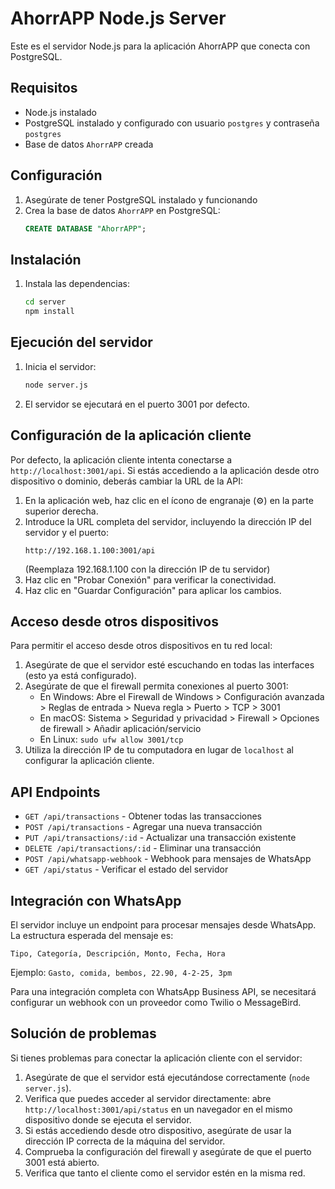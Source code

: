 
# AhorrAPP Node.js Server

Este es el servidor Node.js para la aplicación AhorrAPP que conecta con PostgreSQL.

## Requisitos

- Node.js instalado
- PostgreSQL instalado y configurado con usuario `postgres` y contraseña `postgres`
- Base de datos `AhorrAPP` creada

## Configuración

1. Asegúrate de tener PostgreSQL instalado y funcionando
2. Crea la base de datos `AhorrAPP` en PostgreSQL:
   ```sql
   CREATE DATABASE "AhorrAPP";
   ```

## Instalación

1. Instala las dependencias:
   ```bash
   cd server
   npm install
   ```

## Ejecución del servidor

1. Inicia el servidor:
   ```bash
   node server.js
   ```
   
2. El servidor se ejecutará en el puerto 3001 por defecto.

## Configuración de la aplicación cliente

Por defecto, la aplicación cliente intenta conectarse a `http://localhost:3001/api`. Si estás accediendo a la aplicación desde otro dispositivo o dominio, deberás cambiar la URL de la API:

1. En la aplicación web, haz clic en el ícono de engranaje (⚙️) en la parte superior derecha.
2. Introduce la URL completa del servidor, incluyendo la dirección IP del servidor y el puerto:
   ```
   http://192.168.1.100:3001/api
   ```
   (Reemplaza 192.168.1.100 con la dirección IP de tu servidor)
3. Haz clic en "Probar Conexión" para verificar la conectividad.
4. Haz clic en "Guardar Configuración" para aplicar los cambios.

## Acceso desde otros dispositivos

Para permitir el acceso desde otros dispositivos en tu red local:

1. Asegúrate de que el servidor esté escuchando en todas las interfaces (esto ya está configurado).
2. Asegúrate de que el firewall permita conexiones al puerto 3001:
   - En Windows: Abre el Firewall de Windows > Configuración avanzada > Reglas de entrada > Nueva regla > Puerto > TCP > 3001
   - En macOS: Sistema > Seguridad y privacidad > Firewall > Opciones de firewall > Añadir aplicación/servicio
   - En Linux: `sudo ufw allow 3001/tcp`
3. Utiliza la dirección IP de tu computadora en lugar de `localhost` al configurar la aplicación cliente.

## API Endpoints

- `GET /api/transactions` - Obtener todas las transacciones
- `POST /api/transactions` - Agregar una nueva transacción
- `PUT /api/transactions/:id` - Actualizar una transacción existente
- `DELETE /api/transactions/:id` - Eliminar una transacción
- `POST /api/whatsapp-webhook` - Webhook para mensajes de WhatsApp
- `GET /api/status` - Verificar el estado del servidor

## Integración con WhatsApp

El servidor incluye un endpoint para procesar mensajes desde WhatsApp. La estructura esperada del mensaje es:

```
Tipo, Categoría, Descripción, Monto, Fecha, Hora
```

Ejemplo: `Gasto, comida, bembos, 22.90, 4-2-25, 3pm`

Para una integración completa con WhatsApp Business API, se necesitará configurar un webhook con un proveedor como Twilio o MessageBird.

## Solución de problemas

Si tienes problemas para conectar la aplicación cliente con el servidor:

1. Asegúrate de que el servidor está ejecutándose correctamente (`node server.js`).
2. Verifica que puedes acceder al servidor directamente: abre `http://localhost:3001/api/status` en un navegador en el mismo dispositivo donde se ejecuta el servidor.
3. Si estás accediendo desde otro dispositivo, asegúrate de usar la dirección IP correcta de la máquina del servidor.
4. Comprueba la configuración del firewall y asegúrate de que el puerto 3001 está abierto.
5. Verifica que tanto el cliente como el servidor estén en la misma red.
